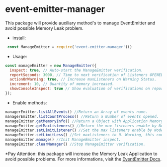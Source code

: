 # event-emitter-manager
This package will provide auxiliary method's to manage EventEmitter and avoid possible Memory Leak problem.

- install: 
 ```js
  const ManageEmitter = require('event-emitter-manager')()
 ```
 
 - Usage:
```js
const manageEmitter = new ManageEmitter({
  inspect: true, // Auto-start the ManageEmitter verification.
  reportSeconds: 3000, // Time to next verification of Listeners OPENED.
  actionOnWarning: true, // Increase maxListeners on Warning Status.
  increment: 10, // Quantity of memory increased.
  showConsoleInspect: true // Show evaluation of verifications on reportSeconds time into Console Application. The default is false
});
```

- Enable methods:
```js
managerEmitter.listAllEvents() //Return an Array of events name.
managerEmitter.listCountProcess() //Return a Number of events opened.
manageEmitter.getMemoryInfo() //Return a Object with Application Memory informations.
manageEmitter.getMaxListeners() //Return the max listeners enable by Node instance.
manageEmitter.setLimitListener() //Set the max listeners enable by Node instance.
manageEmitter.setLimitLess() //Set maxListeners to 0. Warning, this could affect your Application Healt.
manageEmitter.manage() //Init ManageEmitter inspect.
manageEmitter.clearManager() //Stop ManageEmitter verification.
```

*Pay Attention: this package will increase the Memory Leak Application to avoid possible problems. For more informations, visit the [EventEmitter Docs](https://nodejs.org/api/events.html).

